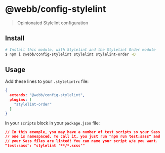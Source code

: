 # @webb/config-stylelint

> Opinionated Stylelint configuration



## Install

```sh
# Install this module, with Stylelint and the Stylelint Order module
$ npm i @webb/config-stylelint stylelint stylelint-order -D
```



## Usage

Add these lines to your `.stylelintrc` file:

```json
{
  extends: "@webb/config-stylelint",
  plugins: [
    "stylelint-order"
  ]
}
```

In your `scripts` block in your `package.json` file:

```json
// In this example, you may have a number of test scripts so your Sass
// one is namespaced. To call it, you just run "npm run test:sass" and
// your Sass files are linted! You can name your script w/e you want.
"test:sass": "stylelint '**/*.scss'"
```
